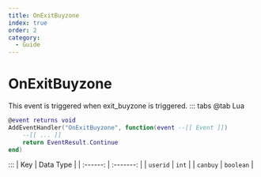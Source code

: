 ```yaml
---
title: OnExitBuyzone
index: true
order: 2
category:
  - Guide
---
```


# OnExitBuyzone
This event is triggered when exit_buyzone is triggered.
::: tabs
@tab Lua
```lua
@event returns void
AddEventHandler("OnExitBuyzone", function(event --[[ Event ]])
    --[[ ... ]]
    return EventResult.Continue
end)
```

:::
|    Key   | Data Type |
| :------: | :-------: |
| `userid` |   `int`   |
| `canbuy` | `boolean` |